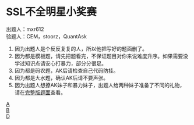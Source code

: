 # SSL不全明星小奖赛

出题人：mxr612  
验题人：CEM，stoorz，QuantAsk

1. 因为出题人是个反反复复的人，所以他把写好的题面删了。
2. 因为都是模板题，请先把题看完，不保证题目对你来说难度升序。如果需要没学过知识点请安心打暴力，部分分很足。
3. 因为都是码农题，AK后请检查自己代码防挂。
4. 因为都是大水题，确认AK后请不要声张。
5. 因为出题人想撩AK妹子和暴力妹子，出题人给两种妹子准备了不同的礼物，请在[完整版题面](http://mxr612.github.io/my/C001/index.html)查看。

[A](http://mxr612.github.io/my/C001/A/AN.html)  
[B](http://mxr612.github.io/my/C001/B/BN.html)  
[D](http://mxr612.github.io/my/C001/D/DN.html)  